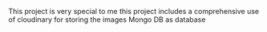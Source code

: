 This project is very special to me
this project includes a comprehensive use of cloudinary for storing the images
Mongo DB as database
